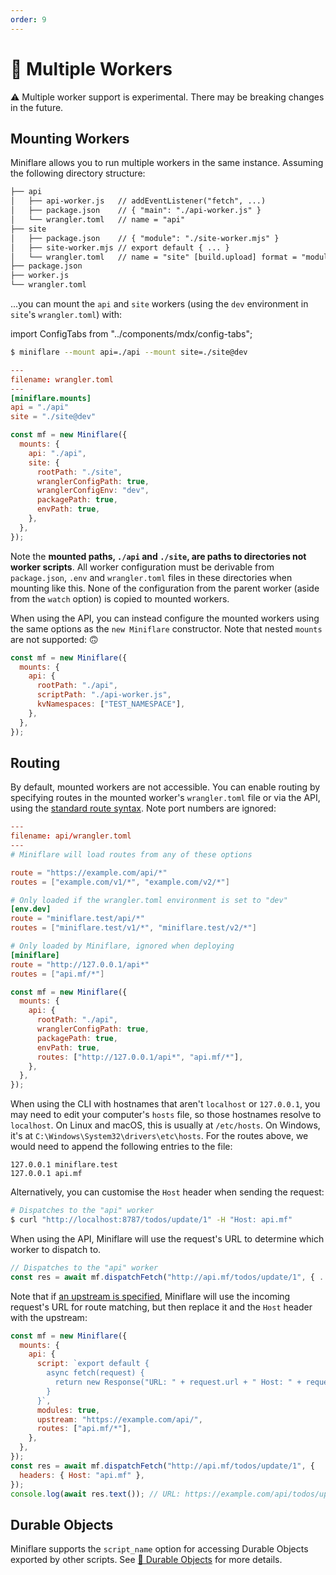 ```yaml
---
order: 9
---
```


# 🔌 Multiple Workers

<Aside type="warning" header="Warning">

⚠️ Multiple worker support is experimental. There may be breaking changes in the
future.

</Aside>

## Mounting Workers

Miniflare allows you to run multiple workers in the same instance. Assuming the
following directory structure:

```txt
├── api
│   ├── api-worker.js   // addEventListener("fetch", ...)
│   ├── package.json    // { "main": "./api-worker.js" }
│   └── wrangler.toml   // name = "api"
├── site
│   ├── package.json    // { "module": "./site-worker.mjs" }
│   ├── site-worker.mjs // export default { ... }
│   └── wrangler.toml   // name = "site" [build.upload] format = "modules"
├── package.json
├── worker.js
└── wrangler.toml
```

...you can mount the `api` and `site` workers (using the `dev` environment in
`site`'s `wrangler.toml`) with:

import ConfigTabs from "../components/mdx/config-tabs";

<ConfigTabs>

```sh
$ miniflare --mount api=./api --mount site=./site@dev
```

```toml
---
filename: wrangler.toml
---
[miniflare.mounts]
api = "./api"
site = "./site@dev"
```

```js
const mf = new Miniflare({
  mounts: {
    api: "./api",
    site: {
      rootPath: "./site",
      wranglerConfigPath: true,
      wranglerConfigEnv: "dev",
      packagePath: true,
      envPath: true,
    },
  },
});
```

</ConfigTabs>

Note the **mounted paths, `./api` and `./site`, are paths to directories not
worker scripts**. All worker configuration must be derivable from
`package.json`, `.env` and `wrangler.toml` files in these directories when
mounting like this. None of the configuration from the parent worker (aside from
the `watch` option) is copied to mounted workers.

When using the API, you can instead configure the mounted workers using the same
options as the `new Miniflare` constructor. Note that nested `mounts` are not
supported: 🙃

```js
const mf = new Miniflare({
  mounts: {
    api: {
      rootPath: "./api",
      scriptPath: "./api-worker.js",
      kvNamespaces: ["TEST_NAMESPACE"],
    },
  },
});
```

## Routing

By default, mounted workers are not accessible. You can enable routing by
specifying routes in the mounted worker's `wrangler.toml` file or via the API,
using the
[standard route syntax](https://developers.cloudflare.com/workers/platform/routes#matching-behavior).
Note port numbers are ignored:

```toml
---
filename: api/wrangler.toml
---
# Miniflare will load routes from any of these options

route = "https://example.com/api/*"
routes = ["example.com/v1/*", "example.com/v2/*"]

# Only loaded if the wrangler.toml environment is set to "dev"
[env.dev]
route = "miniflare.test/api/*"
routes = ["miniflare.test/v1/*", "miniflare.test/v2/*"]

# Only loaded by Miniflare, ignored when deploying
[miniflare]
route = "http://127.0.0.1/api*"
routes = ["api.mf/*"]
```

```js
const mf = new Miniflare({
  mounts: {
    api: {
      rootPath: "./api",
      wranglerConfigPath: true,
      packagePath: true,
      envPath: true,
      routes: ["http://127.0.0.1/api*", "api.mf/*"],
    },
  },
});
```

When using the CLI with hostnames that aren't `localhost` or `127.0.0.1`, you
may need to edit your computer's `hosts` file, so those hostnames resolve to
`localhost`. On Linux and macOS, this is usually at `/etc/hosts`. On Windows,
it's at `C:\Windows\System32\drivers\etc\hosts`. For the routes above, we would
need to append the following entries to the file:

```
127.0.0.1 miniflare.test
127.0.0.1 api.mf
```

Alternatively, you can customise the `Host` header when sending the request:

```sh
# Dispatches to the "api" worker
$ curl "http://localhost:8787/todos/update/1" -H "Host: api.mf"
```

When using the API, Miniflare will use the request's URL to determine which
worker to dispatch to.

```js
// Dispatches to the "api" worker
const res = await mf.dispatchFetch("http://api.mf/todos/update/1", { ... });
```

Note that if [an upstream is specified](/core/fetch#upstream), Miniflare will
use the incoming request's URL for route matching, but then replace it and the
`Host` header with the upstream:

```js
const mf = new Miniflare({
  mounts: {
    api: {
      script: `export default {
        async fetch(request) {
          return new Response("URL: " + request.url + " Host: " + request.headers.get("Host"));
        }
      }`,
      modules: true,
      upstream: "https://example.com/api/",
      routes: ["api.mf/*"],
    },
  },
});
const res = await mf.dispatchFetch("http://api.mf/todos/update/1", {
  headers: { Host: "api.mf" },
});
console.log(await res.text()); // URL: https://example.com/api/todos/update/1 Host: example.com
```

## Durable Objects

Miniflare supports the `script_name` option for accessing Durable Objects
exported by other scripts. See
[📌 Durable Objects](/storage/durable-objects#using-a-class-exported-by-another-script)
for more details.
